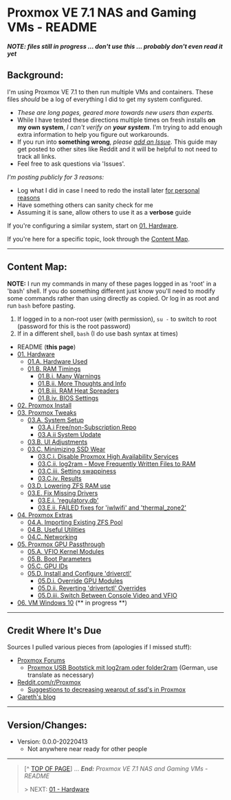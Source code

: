 # Proxmox VE 7.1 NAS and Gaming VMs - README

***NOTE: files still in progress ... don't use this ... probably don't even read it yet***

## Background:

I'm using Proxmox VE 7.1 to then run multiple VMs and containers. These files *should* be a log of everything I did to get my system configured. 

* *These are long pages, geared more towards new users than experts.*
* While I have tested these directions multiple times on fresh installs **on my own system**, *I can't verify on* ***your system***. I'm trying to add enough extra information to help you figure out workarounds. 
* If you run into **something wrong**, *please [add an Issue](https://github.com/Jahfry/Miscellaneous/issues)*. This guide may get posted to other sites like Reddit and it will be helpful to not need to track all links. 
* Feel free to ask questions via 'Issues'.

*I'm posting publicly for 3 reasons:*

* Log what I did in case I need to redo the install later [for personal reasons](https://github.com/Jahfry/Miscellaneous)
* Have something others can sanity check for me
* Assuming it is sane, allow others to use it as a **verbose** guide

If you're configuring a similar system, start on [01. Hardware](01.Hardware.md). 

If you're here for a specific topic, look through the [Content Map](#content-map). 

---

## Content Map:

**NOTE:** I run my commands in many of these pages logged in as 'root' in a 'bash' shell. If you do something different just know you'll need to modify some commands rather than using directly as copied. Or log in as root and run `bash` before pasting. 

1. If logged in to a non-root user (with permission), `su -` to switch to root (password for this is the root password)
2. If in a different shell, `bash` (I do use bash syntax at times)

* README (**this page**)
* [01. Hardware](01.Hardware.md)
    + [01.A. Hardware Used](01.Hardware.md#01a-hardware-used)
    + [01.B. RAM Timings](01.Hardware.md#01b-ram-timings)
        - [01.B.i. Many Warnings](01.Hardware.md#01bi-many-warnings)
        - [01.B.ii. More Thoughts and Info](01.Hardware.md#01bii-more-info-and-thoughts)
        - [01.B.iii. RAM Heat Spreaders](01.Hardware.md#01biii-ram-heat-spreaders)
        - [01.B.iv. BIOS Settings](01.Hardware.md#01biv-bios-settings)
* [02. Proxmox Install](02.ProxmoxInstall.md)
* [03. Proxmox Tweaks](03.ProxmoxTweaks.md)
    + [03.A. System Setup](03.ProxmoxTweaks.md#03a-system-setup)
        - [03.A.i Free/non-Subscription Repo](03.ProxmoxTweaks.md#03ai-freenon-subscription-repo)
        - [03.A.ii System Update](03.ProxmoxTweaks.md#03aii-system-update)
    + [03.B. UI Adjustments](03.ProxmoxTweaks.md#03b-ui-adjustments)
    + [03.C. Minimizing SSD Wear](03.ProxmoxTweaks.md#03c-minimizing-ssd-wear)
        - [03.C.i. Disable Proxmox High Availability Services](03.ProxmoxTweaks.md#03ci-disable-proxmox-high-availability-services)
        - [03.C.ii. log2ram - Move Frequently Written Files to RAM](03.ProxmoxTweaks.md#03cii-log2ram---move-frequently-written-files-to-ram)
        - [03.C.iii. Setting swappiness](03.ProxmoxTweaks.md#03ciii-setting-swappiness)
        - [03.C.iv. Results](03.ProxmoxTweaks.md#03civ-results)
    + [03.D. Lowering ZFS RAM use](03.ProxmoxTweaks.md#03d-lowering-zfs-ram-use)
    + [03.E. Fix Missing Drivers](03.ProxmoxTweaks.md#03e-fix-missing-drivers)
        - [03.E.i. 'regulatory.db'](03.ProxmoxTweaks.md#03ei-regulatorydb)
        - [03.E.ii. FAILED fixes for 'iwlwifi' and 'thermal_zone2'](03.ProxmoxTweaks.md#03eii-failed-fixes-for-iwlwifi-and-thermal_zone2)
* [04. Proxmox Extras](04.ProxmoxExtras.md)
    + [04.A. Importing Existing ZFS Pool](04.ProxmoxExtras.md#04a-importing-existing-zfs-pool)
    + [04.B. Useful Utilities](04.ProxmoxExtras.md#04b-useful-utilities)
    + [04.C. Networking](04.ProxmoxExtras.md#04c-networking)
* [05. Proxmox GPU Passthrough](05.ProxmoxGPUPassthrough.md)
    + [05.A. VFIO Kernel Modules](05.ProxmoxGPUPassthrough.md#05a-vfio-kernel-modules)
    + [05.B. Boot Parameters](05.ProxmoxGPUPassthrough.md#05b-boot-parameters)
    + [05.C. GPU IDs](05.ProxmoxGPUPassthrough.md#05c-gpu-ids)
    + [05.D. Install and Configure 'driverctl'](05.ProxmoxGPUPassthrough.md#05d-install-and-configure-driverctl)
        - [05.D.i. Override GPU Modules](05.ProxmoxGPUPassthrough.md#05di-override-gpu-modules)
        - [05.D.ii. Reverting 'drivertctl' Overrides](05.ProxmoxGPUPassthrough.md#05dii-reverting-driverctl-overrides)
        - [05.D.iii. Switch Between Console Video and VFIO](05.ProxmoxGPUPassthrough.md#05diii-switch-between-console-video-and-vfio)
* [06. VM Windows 10](06.VMWindows10.md) (** in progress **)

---

## Credit Where It's Due

Sources I pulled various pieces from (apologies if I missed stuff):

* [Proxmox Forums](https://forum.proxmox.com/)
    + [Proxmox USB Bootstick mit log2ram oder folder2ram](https://forum.proxmox.com/threads/proxmox-usb-bootstick-mit-log2ram-oder-folder2ram.76583/) (German, use translate as necessary)
* [Reddit.com/r/Proxmox](https://www.reddit.com/r/Proxmox)
    + [Suggestions to decreasing wearout of ssd's in Proxmox](https://www.reddit.com/r/Proxmox/comments/u129sw/suggestions_to_decreasing_wearout_of_ssds_in/)
* [Gareth's blog](https://gareth.com/index.php/2021/09/14/proxmox-7-installation/)

---

## Version/Changes:

* Version: 0.0.0-20220413
    + Not anywhere near ready for other people

---
> [^ [TOP OF PAGE](#user-content-proxmox-ve-71-nas-and-gaming-vms---README)] ... ***End:*** *Proxmox VE 7.1 NAS and Gaming VMs - README*
> 
> \> NEXT: [01 - Hardware](01.Hardware.md)

